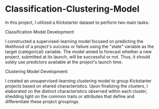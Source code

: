 # Classification-Clustering-Model
In this project, I utilized a Kickstarter dataset to perform two main tasks:

Classification Model Development:

I constructed a supervised-learning model focused on predicting the likelihood of a project's success or failure using the "state" variable as the target (categorical) variable. The model aimed to forecast whether a new project, submitted at its launch, will be successful or not. Thus, it should solely use predictors available at the project's launch time.

Clustering Model Development:

I created an unsupervised-learning clustering model to group Kickstarter projects based on shared characteristics. Upon finalizing the clusters, I elaborated on the distinct characteristics observed within each cluster, shedding light on the common traits or attributes that define and differentiate these project groupings. 

